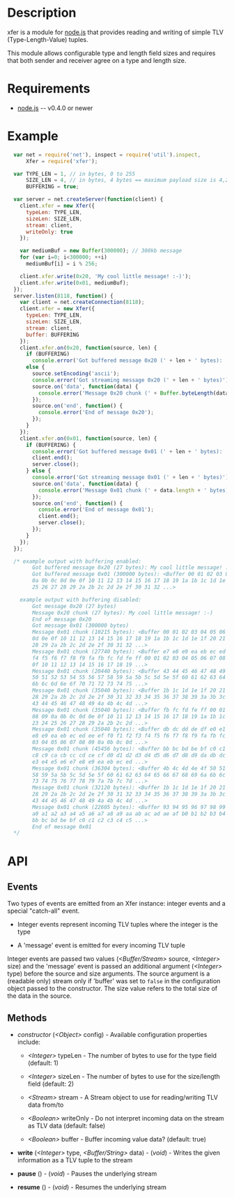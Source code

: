 Description
===========

xfer is a module for [node.js](http://nodejs.org/) that provides reading and writing of simple TLV (Type-Length-Value) tuples.

This module allows configurable type and length field sizes and requires that both sender and receiver agree on a type and length size.


Requirements
============

* [node.js](http://nodejs.org/) -- v0.4.0 or newer


Example
=======
```javascript
  var net = require('net'), inspect = require('util').inspect,
      Xfer = require('xfer');

  var TYPE_LEN = 1, // in bytes, 0 to 255
      SIZE_LEN = 4, // in bytes, 4 bytes == maximum payload size is 4,294,967,295 bytes
      BUFFERING = true;

  var server = net.createServer(function(client) {
    client.xfer = new Xfer({
      typeLen: TYPE_LEN,
      sizeLen: SIZE_LEN,
      stream: client,
      writeOnly: true
    });

    var mediumBuf = new Buffer(300000); // 300kb message
    for (var i=0; i<300000; ++i)
      mediumBuf[i] = i % 256;

    client.xfer.write(0x20, 'My cool little message! :-)');
    client.xfer.write(0x01, mediumBuf);
  });
  server.listen(8118, function() {
    var client = net.createConnection(8118);
    client.xfer = new Xfer({
      typeLen: TYPE_LEN,
      sizeLen: SIZE_LEN,
      stream: client,
      buffer: BUFFERING
    });
    client.xfer.on(0x20, function(source, len) {
      if (BUFFERING)
        console.error('Got buffered message 0x20 (' + len + ' bytes): ' + source.toString());
      else {
        source.setEncoding('ascii');
        console.error('Got streaming message 0x20 (' + len + ' bytes)');
        source.on('data', function(data) {
          console.error('Message 0x20 chunk (' + Buffer.byteLength(data) + ' bytes): ' + data);
        });
        source.on('end', function() {
          console.error('End of message 0x20');
        });
      }
    });
    client.xfer.on(0x01, function(source, len) {
      if (BUFFERING) {
        console.error('Got buffered message 0x01 (' + len + ' bytes): ' + inspect(source));
        client.end();
        server.close();
      } else {
        console.error('Got streaming message 0x01 (' + len + ' bytes)');
        source.on('data', function(data) {
          console.error('Message 0x01 chunk (' + data.length + ' bytes): ' + inspect(data));
        });
        source.on('end', function() {
          console.error('End of message 0x01');
          client.end();
          server.close();
        });
      }
    });
  });

  /* example output with buffering enabled:
        Got buffered message 0x20 (27 bytes): My cool little message! :-)
        Got buffered message 0x01 (300000 bytes): <Buffer 00 01 02 03 04 05 06 07 08 09
        0a 0b 0c 0d 0e 0f 10 11 12 13 14 15 16 17 18 19 1a 1b 1c 1d 1e 1f 20 21 22 23 24
        25 26 27 28 29 2a 2b 2c 2d 2e 2f 30 31 32 ...>

    example output with buffering disabled:
        Got message 0x20 (27 bytes)
        Message 0x20 chunk (27 bytes): My cool little message! :-)
        End of message 0x20
        Got message 0x01 (300000 bytes)
        Message 0x01 chunk (10215 bytes): <Buffer 00 01 02 03 04 05 06 07 08 09 0a 0b 0c
        0d 0e 0f 10 11 12 13 14 15 16 17 18 19 1a 1b 1c 1d 1e 1f 20 21 22 23 24 25 26 27
        28 29 2a 2b 2c 2d 2e 2f 30 31 32 ...>
        Message 0x01 chunk (27740 bytes): <Buffer e7 e8 e9 ea eb ec ed ee ef f0 f1 f2 f3
        f4 f5 f6 f7 f8 f9 fa fb fc fd fe ff 00 01 02 03 04 05 06 07 08 09 0a 0b 0c 0d 0e
        0f 10 11 12 13 14 15 16 17 18 19 ...>
        Message 0x01 chunk (20440 bytes): <Buffer 43 44 45 46 47 48 49 4a 4b 4c 4d 4e 4f
        50 51 52 53 54 55 56 57 58 59 5a 5b 5c 5d 5e 5f 60 61 62 63 64 65 66 67 68 69 6a
        6b 6c 6d 6e 6f 70 71 72 73 74 75 ...>
        Message 0x01 chunk (35040 bytes): <Buffer 1b 1c 1d 1e 1f 20 21 22 23 24 25 26 27
        28 29 2a 2b 2c 2d 2e 2f 30 31 32 33 34 35 36 37 38 39 3a 3b 3c 3d 3e 3f 40 41 42
        43 44 45 46 47 48 49 4a 4b 4c 4d ...>
        Message 0x01 chunk (35040 bytes): <Buffer fb fc fd fe ff 00 01 02 03 04 05 06 07
        08 09 0a 0b 0c 0d 0e 0f 10 11 12 13 14 15 16 17 18 19 1a 1b 1c 1d 1e 1f 20 21 22
        23 24 25 26 27 28 29 2a 2b 2c 2d ...>
        Message 0x01 chunk (35040 bytes): <Buffer db dc dd de df e0 e1 e2 e3 e4 e5 e6 e7
        e8 e9 ea eb ec ed ee ef f0 f1 f2 f3 f4 f5 f6 f7 f8 f9 fa fb fc fd fe ff 00 01 02
        03 04 05 06 07 08 09 0a 0b 0c 0d ...>
        Message 0x01 chunk (45456 bytes): <Buffer bb bc bd be bf c0 c1 c2 c3 c4 c5 c6 c7
        c8 c9 ca cb cc cd ce cf d0 d1 d2 d3 d4 d5 d6 d7 d8 d9 da db dc dd de df e0 e1 e2
        e3 e4 e5 e6 e7 e8 e9 ea eb ec ed ...>
        Message 0x01 chunk (36304 bytes): <Buffer 4b 4c 4d 4e 4f 50 51 52 53 54 55 56 57
        58 59 5a 5b 5c 5d 5e 5f 60 61 62 63 64 65 66 67 68 69 6a 6b 6c 6d 6e 6f 70 71 72
        73 74 75 76 77 78 79 7a 7b 7c 7d ...>
        Message 0x01 chunk (32120 bytes): <Buffer 1b 1c 1d 1e 1f 20 21 22 23 24 25 26 27
        28 29 2a 2b 2c 2d 2e 2f 30 31 32 33 34 35 36 37 38 39 3a 3b 3c 3d 3e 3f 40 41 42
        43 44 45 46 47 48 49 4a 4b 4c 4d ...>
        Message 0x01 chunk (22605 bytes): <Buffer 93 94 95 96 97 98 99 9a 9b 9c 9d 9e 9f
        a0 a1 a2 a3 a4 a5 a6 a7 a8 a9 aa ab ac ad ae af b0 b1 b2 b3 b4 b5 b6 b7 b8 b9 ba
        bb bc bd be bf c0 c1 c2 c3 c4 c5 ...>
        End of message 0x01
  */
```


API
===

Events
------

Two types of events are emitted from an Xfer instance: integer events and a special "catch-all" event.

 * Integer events represent incoming TLV tuples where the integer is the type

 * A 'message' event is emitted for every incoming TLV tuple

Integer events are passed two values (*\<Buffer/Stream\>* source, *\<Integer\>* size) and the 'message' event is passed an additional argument (*\<Integer\>* type) before the source and size arguments. The source argument is a (readable only) stream only if 'buffer' was set to `false` in the configuration object passed to the constructor. The size value refers to the total size of the data in the source.

Methods
-------

 * *constructor* (*\<Object\>* config) - Available configuration properties include:

    * *\<Integer\>* typeLen - The number of bytes to use for the type field (default: 1)

    * *\<Integer\>* sizeLen - The number of bytes to use for the size/length field (default: 2)

    * *\<Stream\>* stream - A Stream object to use for reading/writing TLV data from/to

    * *\<Boolean\>* writeOnly - Do not interpret incoming data on the stream as TLV data (default: false)

    * *\<Boolean\>* buffer - Buffer incoming value data? (default: true)

 * **write** (*\<Integer\>* type, *\<Buffer/String\>* data) - (_void_) - Writes the given information as a TLV tuple to the stream

 * **pause** () - (_void_) - Pauses the underlying stream
 
 * **resume** () - (_void_) - Resumes the underlying stream
